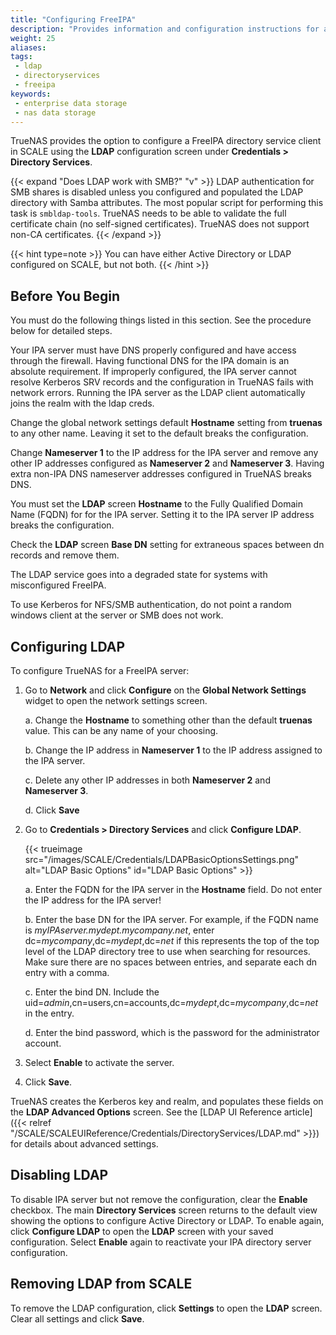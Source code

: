 ```yaml
---
title: "Configuring FreeIPA"
description: "Provides information and configuration instructions for adding FreeIPA directory service in SCALE."
weight: 25
aliases:
tags:
 - ldap
 - directoryservices
 - freeipa
keywords:
 - enterprise data storage
 - nas data storage 
---
```


TrueNAS provides the option to configure a FreeIPA directory service client in SCALE using the **LDAP** configuration screen under **Credentials > Directory Services**.

{{< expand "Does LDAP work with SMB?" "v" >}}
LDAP authentication for SMB shares is disabled unless you configured and populated the LDAP directory with Samba attributes.
The most popular script for performing this task is `smbldap-tools`.
TrueNAS needs to be able to validate the full certificate chain (no self-signed certificates).
TrueNAS does not support non-CA certificates.
{{< /expand >}}

{{< hint type=note >}}
You can have either Active Directory or LDAP configured on SCALE, but not both.
{{< /hint >}}

## Before You Begin
You must do the following things listed in this section. See the procedure below for detailed steps.

Your IPA server must have DNS properly configured and have access through the firewall. Having functional DNS for the IPA domain is an absolute requirement.
If improperly configured, the IPA server cannot resolve Kerberos SRV records and the configuration in TrueNAS fails with network errors.
Running the IPA server as the LDAP client automatically joins the realm with the ldap creds.

Change the global network settings default **Hostname** setting from **truenas** to any other name. Leaving it set to the default breaks the configuration.

Change **Nameserver 1** to the IP address for the IPA server and remove any other IP addresses configured as **Nameserver 2** and **Nameserver 3**.
Having extra non-IPA DNS nameserver addresses configured in TrueNAS breaks DNS.

You must set the **LDAP** screen **Hostname** to the Fully Qualified Domain Name (FQDN) for for the IPA server.
Setting it to the IPA server IP address breaks the configuration.

Check the **LDAP** screen **Base DN** setting for extraneous spaces between dn records and remove them.

The LDAP service goes into a degraded state for systems with misconfigured FreeIPA.

To use Kerberos for NFS/SMB authentication, do not point a random windows client at the server or SMB does not work.

## Configuring LDAP

To configure TrueNAS for a FreeIPA server:

1. Go to **Network** and click **Configure** on the **Global Network Settings** widget to open the network settings screen.
   
   a. Change the **Hostname** to something other than the default **truenas** value. This can be any name of your choosing.

   b. Change the IP address in **Nameserver 1** to the IP address assigned to the IPA server.

   c. Delete any other IP addresses in both **Nameserver 2** and **Nameserver 3**.

   d. Click **Save**

2. Go to **Credentials > Directory Services** and click **Configure LDAP**.

   {{< trueimage src="/images/SCALE/Credentials/LDAPBasicOptionsSettings.png" alt="LDAP Basic Options" id="LDAP Basic Options" >}}

   a. Enter the FQDN for the IPA server in the **Hostname** field. Do not enter the IP address for the IPA server!

   b. Enter the base DN for the IPA server. For example, if the FQDN name is *myIPAserver.mydept.mycompany.net*, enter dc=*mycompany*,dc=*mydept*,dc=*net* if this represents the top of the top level of the LDAP directory tree to use when searching for resources.
      Make sure there are no spaces between entries, and separate each dn entry with a comma.

   c. Enter the bind DN. Include the uid=*admin*,cn=users,cn=accounts,dc=*mydept*,dc=*mycompany*,dc=*net* in the entry.
   
   d. Enter the bind password, which is the password for the administrator account.

5. Select **Enable** to activate the server.

6. Click **Save**.

TrueNAS creates the Kerberos key and realm, and populates these fields on the **LDAP Advanced Options** screen.
See the [LDAP UI Reference article]({{< relref "/SCALE/SCALEUIReference/Credentials/DirectoryServices/LDAP.md" >}}) for details about advanced settings.

## Disabling LDAP

To disable IPA server but not remove the configuration, clear the **Enable** checkbox.
The main **Directory Services** screen returns to the default view showing the options to configure Active Directory or LDAP.
To enable again, click **Configure LDAP** to open the **LDAP** screen with your saved configuration.
Select **Enable** again to reactivate your IPA directory server configuration.

## Removing LDAP from SCALE

To remove the LDAP configuration, click **Settings** to open the **LDAP** screen.
Clear all settings and click **Save**.
